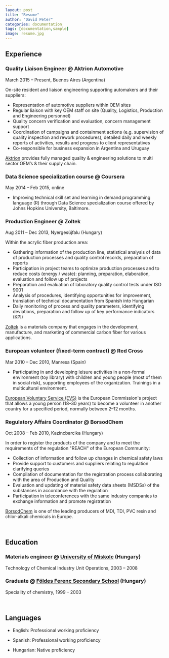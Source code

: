 ```yaml
---
layout: post
title: "Resume"
author: "David Peter"
categories: documentation
tags: [documentation,sample]
image: resume.jpg
---
```


## Experience
 
### Quality Liaison Engineer @ Aktrion Automotive
 
March 2015 – Present, Buenos Aires (Argentina)
 
On-site resident and liaison engineering supporting automakers and their suppliers:

- Representation of automotive suppliers within OEM sites
- Regular liaison with key OEM staff on site (Quality, Logistics, Production and Engineering personnel)
- Quality concern verification and evaluation, concern management support
- Coordination of campaigns and containment actions (e.g. supervision of quality inspection and rework procedures), detailed daily and weekly reports of activities, results and progress to client representatives
- Co-responsible for business expansion in Argentina and Uruguay

[Aktrion](https://aktrion.com) provides fully managed quality & engineering solutions to multi sector OEM’s & their supply chain.



### Data Science specialization course @ Coursera
May 2014 – Feb 2015, online

- Improving technical skill set and learning in demand programming language (R) through Data Science specialization course offered by Johns Hopkins University, Baltimore. 



### Production Engineer @ Zoltek
Aug 2011 – Dec 2013, Nyergesújfalu (Hungary)

Within the acrylic fiber production area:

- Gathering information of the production line, statistical analysis of data of production processes and quality control records, preparation of reports
- Participation in project teams to optimize production processes and to reduce costs (energy / waste): planning, preparation, elaboration, evaluation and follow up of projects
- Preparation and evaluation of laboratory quality control tests under ISO 9001
- Analysis of procedures, identifying opportunities for improvement, translation of technical documentation from Spanish into Hungarian
- Daily monitoring of process and quality parameters, identifying deviations, preparation and follow up of key performance indicators (KPI)

[Zoltek](https://zoltek.com) is a materials company that engages in the development, manufacture, and marketing of commercial carbon fiber for various applications.



 
### European volunteer (fixed-term contract) @ Red Cross
Mar 2010 – Dec 2010, Manresa (Spain)

- Participating in and developing leisure activities in a non-formal environment (toy library) with children and young people (most of them in social risk), supporting employees of the organization. Trainings in a multicultural environment.

[European Voluntary Service (EVS)](https://europa.eu/youth/go-abroad/volunteering_en) is the European Commission's project that allows a young person (18–30 years) to become a volunteer in another country for a specified period, normally between 2–12 months. 




### Regulatory Affairs Coordinator @ BorsodChem
Oct 2008 – Feb 2010, Kazincbarcika (Hungary)

In order to register the products of the company and to meet the requirements of the regulation "REACH" of the European Community:

- Collection of information and follow up changes in chemical safety laws
- Provide support to customers and suppliers relating to regulation clarifying queries
- Compilation of documentation for the registration process collaborating with the area of Production and Quality
- Evaluation and updating of material safety data sheets (MSDSs) of the substances in accordance with the regulation
- Participation in teleconferences with the same industry companies to exchange information and promote registration

[BorsodChem](https://borsodchem.com) is one of the leading producers of MDI, TDI, PVC resin and chlor-alkali chemicals in Europe.

<br/>

## Education


### Materials engineer @ [University of Miskolc](https://www.uni-miskolc.hu/en) (Hungary)
Technology of Chemical Industry Unit Operations, 2003 – 2008

### Graduate @ [Földes Ferenc Secondary School](https://ffg.hu/) (Hungary)
Speciality of chemistry, 1999 – 2003

<br/>

## Languages

- English: Professional working proficiency

- Spanish: Professional working proficiency 

- Hungarian: Native proficiency
